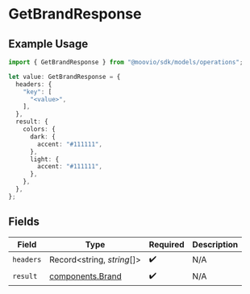 # GetBrandResponse

## Example Usage

```typescript
import { GetBrandResponse } from "@moovio/sdk/models/operations";

let value: GetBrandResponse = {
  headers: {
    "key": [
      "<value>",
    ],
  },
  result: {
    colors: {
      dark: {
        accent: "#111111",
      },
      light: {
        accent: "#111111",
      },
    },
  },
};
```

## Fields

| Field                                                | Type                                                 | Required                                             | Description                                          |
| ---------------------------------------------------- | ---------------------------------------------------- | ---------------------------------------------------- | ---------------------------------------------------- |
| `headers`                                            | Record<string, *string*[]>                           | :heavy_check_mark:                                   | N/A                                                  |
| `result`                                             | [components.Brand](../../models/components/brand.md) | :heavy_check_mark:                                   | N/A                                                  |